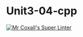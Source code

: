 # Unit3-04-cpp
[![Mr Coxall's Super Linter](https://github.com/ICS3U-Programming-DanielM/Unit3-04-cpp/workflows/Mr%20Coxall's%20Super%20Linter/badge.svg)](https://github.com/ICS3U-Programming-DanielM/Unit3-04-cpp/actions/)
